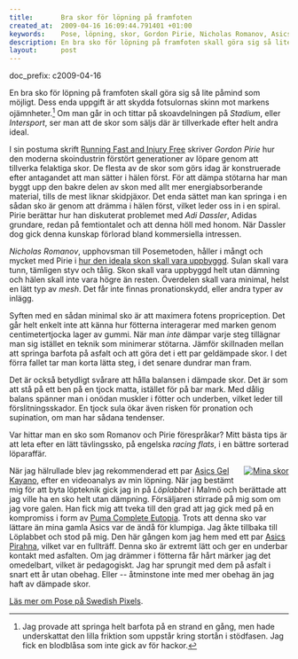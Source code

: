 ```yaml
--- 
title:       Bra skor för löpning på framfoten
created_at:  2009-04-16 16:09:44.791401 +01:00
keywords:    Pose, löpning, skor, Gordon Pirie, Nicholas Romanov, Asics
description: En bra sko för löpning på framfoten skall göra sig så lite påmind som möjligt [...] Syften med en sådan minimal sko är att maximera fotens propriception. Det går helt enkelt inte att känna hur fötterna interagerar med marken genom centimetertjocka lager av gummi.
layout:      post
---
```

doc_prefix: c2009-04-16

En bra sko för löpning på framfoten skall göra sig så lite påmind som möjligt. Dess enda uppgift är att skydda fotsulornas skinn mot markens ojämnheter.[^1] Om man går in och tittar på skoavdelningen på *Stadium*, eller *Intersport*, ser man att de skor som säljs där är tillverkade efter helt andra ideal.

I sin postuma skrift [Running Fast and Injury Free][4] skriver *Gordon Pirie* hur den moderna skoindustrin förstört generationer av löpare genom att tillverka felaktiga skor. De flesta av de skor som görs idag är konstruerade efter antagandet att man sätter i hälen först. För att dämpa stötarna har man byggt upp den bakre delen av skon med allt mer energiabsorberande material, tills de mest liknar skidpjäxor. Det enda sättet man kan springa i en sådan sko är genom att drämma i hälen först, vilket leder oss in i en spiral. Pirie berättar hur han diskuterat problemet med *Adi Dassler*, Adidas grundare, redan på femtiontalet och att denna höll med honom. När Dassler dog gick denna kunskap förlorad bland kommersiella intressen.

*Nicholas Romanov*, upphovsman till Posemetoden, håller i mångt och mycket med Pirie i [hur den ideala skon skall vara uppbyggd][5]. Sulan skall vara tunn, tämligen styv och tålig. Skon skall vara uppbyggd helt utan dämning och hälen skall inte vara högre än resten. Överdelen skall vara minimal, helst en lätt typ av *mesh*. Det får inte finnas pronationskydd, eller andra typer av inlägg.

Syften med en sådan minimal sko är att maximera fotens propriception. Det går helt enkelt inte att känna hur fötterna interagerar med marken genom centimetertjocka lager av gummi. När man *inte* dämpar varje steg tillägnar man sig istället en teknik som minimerar stötarna. Jämför skillnaden mellan att springa barfota på asfalt och att göra det i ett par geldämpade skor. I det förra fallet tar man korta lätta steg, i det senare dundrar man fram. 

Det är också betydligt svårare att hålla balansen i dämpade skor. Det är som att stå på ett ben på en tjock matta, istället för på bar mark. Med dålig balans spänner man i onödan muskler i fötter och underben, vilket leder till förslitningsskador. En tjock sula ökar även risken för pronation och supination, om man har sådana tendenser.

Var hittar man en sko som Romanov och Pirie förespråkar? Mitt bästa tips är att leta efter en lätt tävlingssko, på engelska *racing flats*, i en bättre sorterad löparaffär.

<div class="imagezoom" style="float: right; margin: 0 0 4px 8px;">
	<a href="http://swedishpixels.com/bilder/shoes.jpg" title="Uppifrån och ner: Asics Gel Kayano, Puma Complete Eutopia och Asica Pirahna"><img src="http://swedishpixels.com/bilder/shoes-thumbnail.jpg" alt="Mina skor"/></a>
</div> 

När jag hälrullade blev jag rekommenderad ett par [Asics Gel Kayano][2], efter en videoanalys av min löpning. När jag bestämt mig för att byta löpteknik gick jag in på *Löplabbet* i Malmö och berättade att jag ville ha en sko helt utan dämpning. Försäljaren stirrade på mig som om jag vore galen. Han fick mig att tveka till den grad att jag gick med på en kompromiss i form av [Puma Complete Eutopia][3]. Trots att denna sko var lättare än mina gamla Asics var de ändå för klumpiga. Jag åkte tillbaka till Löplabbet och stod på mig. Den här gången kom jag hem med ett par [Asics Pirahna][1], vilket var en fullträff. Denna sko är extremt lätt och ger en underbar kontakt med asfalten. Om jag drämmer i fötterna får hårt märker jag det omedelbart, vilket är pedagogiskt. Jag har sprungit med dem på asfalt i snart ett år utan obehag. Eller -- åtminstone inte med mer obehag än jag haft av dämpade skor.

<p class="article_meta"><a href="http://www.google.se/cse?cx=partner-pub-6560626682599600%3A79iidl-vc1c&amp;ie=UTF-8&amp;q=pose&amp;sa=Sök">Läs mer om Pose på Swedish Pixels</a>.</p>

[1]: http://www.asicsamerica.com/products/product.aspx?PRODUCT_ID=240010985&amp;TITLE_CATEGORY_ID=250001617
[2]: http://www.asicsamerica.com/products/product.aspx?STYLE_NUMBER=TN800&amp;TITLE_CATEGORY_ID=250001542
[3]: http://www.loplabbet.se/system/search/product.asp?id=1112
[4]: http://www.scribd.com/doc/13695/Gordon-Piries-Running-Fast-and-Injury-Free
[5]: http://www.posetech.com/runningshoes/how_to_choose_best_running_shoes_for_you.html

[^1]: Jag provade att springa helt barfota på en strand en gång, men hade underskattat den lilla friktion som uppstår kring stortån i stödfasen. Jag fick en blodblåsa som inte gick av för hackor.